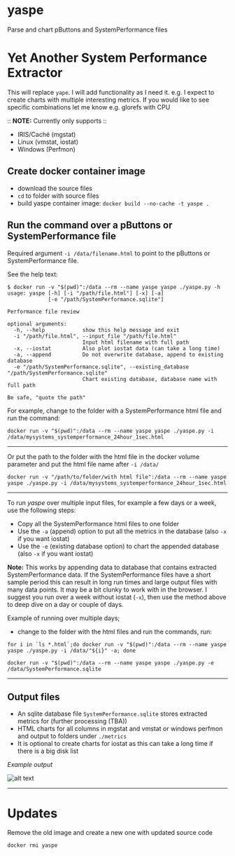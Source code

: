 # yaspe

Parse and chart pButtons and SystemPerformance files

# Yet Another System Performance Extractor

This will replace `yape`. I will add functionality as I need it. e.g. I expect to create charts with multiple interesting metrics. If you would like to see specific combinations let me know e.g. glorefs with CPU 

:: **NOTE:** Currently only supports ::

- IRIS/Caché (mgstat)
- Linux (vmstat, iostat)
- Windows (Perfmon)

## Create docker container image

- download the source files
- `cd` to folder with source files
- build yaspe container image: `docker build --no-cache -t yaspe .`

## Run the command over a pButtons or SystemPerformance file

Required argument `-i /data/filename.html` to point to the pButtons or SystemPerformance file.

See the help text:

```plaintext
$ docker run -v "$(pwd)":/data --rm --name yaspe yaspe ./yaspe.py -h
usage: yaspe [-h] [-i "/path/file.html"] [-x] [-a]
             [-e "/path/SystemPerformance.sqlite"]

Performance file review

optional arguments:
  -h, --help            show this help message and exit
  -i "/path/file.html", --input_file "/path/file.html"
                        Input html filename with full path
  -x, --iostat          Also plot iostat data (can take a long time)
  -a, --append          Do not overwrite database, append to existing database
  -e "/path/SystemPerformance.sqlite", --existing_database "/path/SystemPerformance.sqlite"
                        Chart existing database, database name with full path

Be safe, "quote the path"
```

For example, change to the folder with a SystemPerformance html file and run the command:

```plaintext
docker run -v "$(pwd)":/data --rm --name yaspe yaspe ./yaspe.py -i /data/mysystems_systemperformance_24hour_1sec.html
```

<hr>

Or put the path to the folder with the html file in the docker volume parameter and put the html file name after `-i /data/` 

```plaintext
docker run -v "/path/to/folder/with html file":/data --rm --name yaspe yaspe ./yaspe.py -i /data/mysystems_systemperformance_24hour_1sec.html
```

<hr>

To run _yaspe_ over multiple input files, for example a few days or a week, use the following steps:

- Copy all the SystemPerformance html files to one folder
- Use the `-a` (append) option to put all the metrics in the database (also `-x` if you want iostat)
- Use the `-e` (existing database option) to chart the appended database (also `-x` if you want iostat)

__Note:__ This works by appending data to database that contains extracted SystemPerformance data.
If the SystemPerformance files have a short sample period this can result in long run times and large output files with many data points. 
It may be a bit clunky to work with in the browser.
I suggest you run over a week without iostat (`-x`), then use the method above to deep dive on a day or couple of days.

Example of running over multiple days;
- change to the folder with the html files and run the commands, run:

```plaintext
for i in `ls *.html`;do docker run -v "$(pwd)":/data --rm --name yaspe yaspe ./yaspe.py -i /data/"${i}" -a; done
```

```plaintext
docker run -v "$(pwd)":/data --rm --name yaspe yaspe ./yaspe.py -e /data/SystemPerformance.sqlite
```

<hr>

## Output files

- An sqlite database file `SystemPerformance.sqlite` stores extracted metrics for (further processing (TBA))
- HTML charts for all columns in mgstat and vmstat or windows perfmon and output to folders under `./metrics`
- It is optional to create charts for iostat as this can take a long time if there is a big disk list

*Example output*

![alt text][logo]

<hr>

# Updates

Remove the old image and create a new one with updated source code

`docker rmi yaspe`

[logo]: https://github.com/murrayo/yaspe/blob/main/yaspe.gif "Example"

